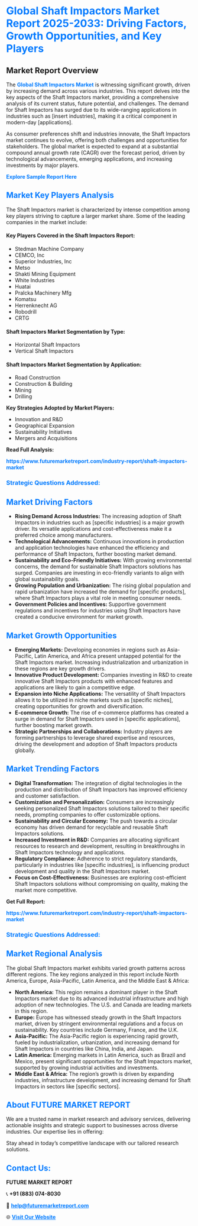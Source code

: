 <h1 style="color: #007BFF;">Global Shaft Impactors Market Report 2025-2033: Driving Factors, Growth Opportunities, and Key Players</h1>

<section id="overview">
<h2>Market Report Overview</h2>
<p>The <a href="https://www.futuremarketreport.com/industry-report/shaft-impactors-market" style="color: #007BFF; text-decoration: none;"><strong>Global Shaft Impactors Market</strong></a> is witnessing significant growth, driven by increasing demand across various industries. This report delves into the key aspects of the Shaft Impactors market, providing a comprehensive analysis of its current status, future potential, and challenges. The demand for Shaft Impactors has surged due to its wide-ranging applications in industries such as [insert industries], making it a critical component in modern-day [applications].</p>
<p>As consumer preferences shift and industries innovate, the Shaft Impactors market continues to evolve, offering both challenges and opportunities for stakeholders. The global market is expected to expand at a substantial compound annual growth rate (CAGR) over the forecast period, driven by technological advancements, emerging applications, and increasing investments by major players.</p>
</section>

<section id="overview">
<p><a href="https://www.futuremarketreport.com/request-sample/reportId=58165" style="color: #007BFF; text-decoration: none;"><strong>Explore Sample Report Here</strong></a></p>
</section>

<section id="key-players">
<h2 style="color: #007BFF;">Market Key Players Analysis</h2>
<p>The Shaft Impactors market is characterized by intense competition among key players striving to capture a larger market share. Some of the leading companies in the market include:</p>
<h4>Key Players Covered in the Shaft Impactors Report:</h4>
<ul><li>Stedman Machine Company</li><li>CEMCO, Inc</li><li>Superior Industries, Inc</li><li>Metso</li><li>Shakti Mining Equipment</li><li>White Industries</li><li>Huatai</li><li>Pralcka Machinery Mfg</li><li>Komatsu</li><li>Herrenknecht AG</li><li>Robodrill</li><li>CRTG</li></ul>
<h4>Shaft Impactors Market Segmentation by Type:</h4>
<ul><li>Horizontal Shaft Impactors</li><li>Vertical Shaft Impactors</li></ul>

<h4>Shaft Impactors Market Segmentation by Application:</h4>
<ul><li>Road Construction</li><li>Construction &amp; Building</li><li>Mining</li><li>Drilling</li></ul>
<p><strong>Key Strategies Adopted by Market Players:</strong></p>
<ul>
<li>Innovation and R&D</li>
<li>Geographical Expansion</li>
<li>Sustainability Initiatives</li>
<li>Mergers and Acquisitions</li>
</ul>
</section>

<section>
<p><strong>Read Full Analysis: </strong></p><a href="https://www.futuremarketreport.com/industry-report/shaft-impactors-market" style="color: #007BFF; text-decoration: none;"><strong>https://www.futuremarketreport.com/industry-report/shaft-impactors-market</strong></a>
<h3 style="color: #007BFF;">Strategic Questions Addressed:</h3>
</section>

<section id="driving-factors">
<h2 style="color: #007BFF;">Market Driving Factors</h2>
<ul>
<li><strong>Rising Demand Across Industries:</strong> The increasing adoption of Shaft Impactors in industries such as [specific industries] is a major growth driver. Its versatile applications and cost-effectiveness make it a preferred choice among manufacturers.</li>
<li><strong>Technological Advancements:</strong> Continuous innovations in production and application technologies have enhanced the efficiency and performance of Shaft Impactors, further boosting market demand.</li>
<li><strong>Sustainability and Eco-Friendly Initiatives:</strong> With growing environmental concerns, the demand for sustainable Shaft Impactors solutions has surged. Companies are investing in eco-friendly variants to align with global sustainability goals.</li>
<li><strong>Growing Population and Urbanization:</strong> The rising global population and rapid urbanization have increased the demand for [specific products], where Shaft Impactors plays a vital role in meeting consumer needs.</li>
<li><strong>Government Policies and Incentives:</strong> Supportive government regulations and incentives for industries using Shaft Impactors have created a conducive environment for market growth.</li>
</ul>
</section>

<section id="growth-opportunities">
<h2 style="color: #007BFF;">Market Growth Opportunities</h2>
<ul>
<li><strong>Emerging Markets:</strong> Developing economies in regions such as Asia-Pacific, Latin America, and Africa present untapped potential for the Shaft Impactors market. Increasing industrialization and urbanization in these regions are key growth drivers.</li>
<li><strong>Innovative Product Development:</strong> Companies investing in R&D to create innovative Shaft Impactors products with enhanced features and applications are likely to gain a competitive edge.</li>
<li><strong>Expansion into Niche Applications:</strong> The versatility of Shaft Impactors allows it to be utilized in niche markets such as [specific niches], creating opportunities for growth and diversification.</li>
<li><strong>E-commerce Growth:</strong> The rise of e-commerce platforms has created a surge in demand for Shaft Impactors used in [specific applications], further boosting market growth.</li>
<li><strong>Strategic Partnerships and Collaborations:</strong> Industry players are forming partnerships to leverage shared expertise and resources, driving the development and adoption of Shaft Impactors products globally.</li>
</ul>
</section>

<section id="trending-factors">
<h2 style="color: #007BFF;">Market Trending Factors</h2>
<ul>
<li><strong>Digital Transformation:</strong> The integration of digital technologies in the production and distribution of Shaft Impactors has improved efficiency and customer satisfaction.</li>
<li><strong>Customization and Personalization:</strong> Consumers are increasingly seeking personalized Shaft Impactors solutions tailored to their specific needs, prompting companies to offer customizable options.</li>
<li><strong>Sustainability and Circular Economy:</strong> The push towards a circular economy has driven demand for recyclable and reusable Shaft Impactors solutions.</li>
<li><strong>Increased Investment in R&D:</strong> Companies are allocating significant resources to research and development, resulting in breakthroughs in Shaft Impactors technology and applications.</li>
<li><strong>Regulatory Compliance:</strong> Adherence to strict regulatory standards, particularly in industries like [specific industries], is influencing product development and quality in the Shaft Impactors market.</li>
<li><strong>Focus on Cost-Effectiveness:</strong> Businesses are exploring cost-efficient Shaft Impactors solutions without compromising on quality, making the market more competitive.</li>
</ul>
</section>

<section>
<p><strong>Get Full Report: </strong></p><a href="https://www.futuremarketreport.com/industry-report/shaft-impactors-market" style="color: #007BFF; text-decoration: none;"><strong>https://www.futuremarketreport.com/industry-report/shaft-impactors-market</strong></a>
<h3 style="color: #007BFF;">Strategic Questions Addressed:</h3>
</section>


<section id="regional-analysis">
<h2 style="color: #007BFF;">Market Regional Analysis</h2>
<p>The global Shaft Impactors market exhibits varied growth patterns across different regions. The key regions analyzed in this report include North America, Europe, Asia-Pacific, Latin America, and the Middle East & Africa:</p>
<ul>
<li><strong>North America:</strong> This region remains a dominant player in the Shaft Impactors market due to its advanced industrial infrastructure and high adoption of new technologies. The U.S. and Canada are leading markets in this region.</li>
<li><strong>Europe:</strong> Europe has witnessed steady growth in the Shaft Impactors market, driven by stringent environmental regulations and a focus on sustainability. Key countries include Germany, France, and the U.K.</li>
<li><strong>Asia-Pacific:</strong> The Asia-Pacific region is experiencing rapid growth, fueled by industrialization, urbanization, and increasing demand for Shaft Impactors in countries like China, India, and Japan.</li>
<li><strong>Latin America:</strong> Emerging markets in Latin America, such as Brazil and Mexico, present significant opportunities for the Shaft Impactors market, supported by growing industrial activities and investments.</li>
<li><strong>Middle East & Africa:</strong> The region’s growth is driven by expanding industries, infrastructure development, and increasing demand for Shaft Impactors in sectors like [specific sectors].</li>
</ul>
</section>

<footer>
<h2 style="color: #007BFF;">About FUTURE MARKET REPORT</h2>
<p>We are a trusted name in market research and advisory services, delivering actionable insights and strategic support to businesses across diverse industries. Our expertise lies in offering:</p>

<p>Stay ahead in today’s competitive landscape with our tailored research solutions.</p>

<h2 style="color: #007BFF;">Contact Us:</h2>
<p><strong>FUTURE MARKET REPORT</strong></p>
<p>📞 <strong>+91 (883) 074-8030</strong></p>
<p>📧 <strong><a href="mailto:help@futuremarketreport.com" style="color: #007BFF;">help@futuremarketreport.com</a></strong></p>
<p>🌐 <strong><a href="https://www.futuremarketreport.com/" style="color: #007BFF;">Visit Our Website</a></strong></p>
</footer>